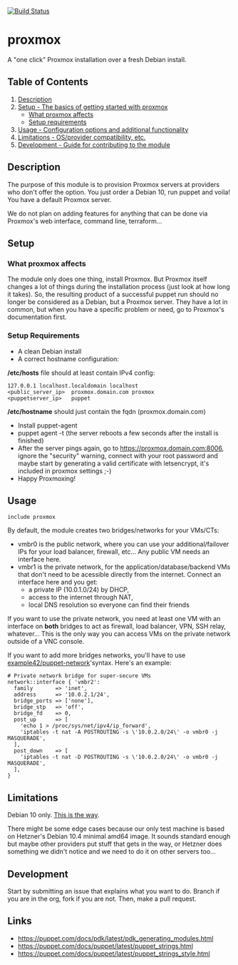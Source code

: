 [![Build Status](https://travis-ci.org/SineQuaNonSoftware/puppet-proxmox.svg?branch=master)](https://travis-ci.org/SineQuaNonSoftware/puppet-proxmox)

# proxmox

A "one click" Proxmox installation over a fresh Debian install.

## Table of Contents

1. [Description](#description)
1. [Setup - The basics of getting started with proxmox](#setup)
    * [What proxmox affects](#what-proxmox-affects)
    * [Setup requirements](#setup-requirements)
1. [Usage - Configuration options and additional functionality](#usage)
1. [Limitations - OS/provider compatibility, etc.](#limitations)
1. [Development - Guide for contributing to the module](#development)

## Description

The purpose of this module is to provision Proxmox servers at providers who don't offer the option.
You just order a Debian 10, run puppet and voila! You have a default Proxmox server.

We do not plan on adding features for anything that can be done via Proxmox's web interface, command line, terraform... 

## Setup

### What proxmox affects

The module only does one thing, install Proxmox. But Proxmox itself changes a lot of things during the installation process (just look at how long it takes).
So, the resulting product of a successful puppet run should no longer be considered as a Debian, but a Proxmox server.
They have a lot in common, but when you have a specific problem or need, go to Proxmox's documentation first.

### Setup Requirements

* A clean Debian install
* A correct hostname configuration:

**/etc/hosts** file should at least contain IPv4 config:

```
127.0.0.1 localhost.localdomain localhost
<public_server_ip>  proxmox.domain.com proxmox
<puppetserver_ip>   puppet
```

**/etc/hostname** should just contain the fqdn (proxmox.domain.com)

* Install puppet-agent
* puppet agent -t (the server reboots a few seconds after the install is finished)
* After the server pings again, go to https://proxmox.domain.com:8006, ignore the "security" warning, connect with your root password and maybe start by generating a valid certificate with letsencrypt, it's included in proxmox settings ;-)
* Happy Proxmoxing!

## Usage

```
include proxmox
```

By default, the module creates two bridges/networks for your VMs/CTs:

* vmbr0 is the public network, where you can use your additional/failover IPs for your load balancer, firewall, etc... Any public VM needs an interface here.
* vmbr1 is the private network, for the application/database/backend VMs that don't need to be acessible directly from the internet. Connect an interface here and you get:
  * a private IP (10.0.1.0/24) by DHCP,
  * access to the internet through NAT,
  * local DNS resolution so everyone can find their friends

If you want to use the private network, you need at least one VM with an interface on **both** bridges to act as firewall, load balancer, VPN, SSH relay, whatever... This is the only way you can access VMs on the private network outside of a VNC console.

If you want to add more bridges networks, you'll have to use [example42/puppet-network](https://github.com/example42/puppet-network/)'syntax. Here's an example:

```
# Private network bridge for super-secure VMs
network::interface { 'vmbr2':
  family       => 'inet',
  address      => '10.0.2.1/24',
  bridge_ports => ['none'],
  bridge_stp   => 'off',
  bridge_fd    => 0,
  post_up      => [
    'echo 1 > /proc/sys/net/ipv4/ip_forward',
    'iptables -t nat -A POSTROUTING -s \'10.0.2.0/24\' -o vmbr0 -j MASQUERADE',
  ],
  post_down    => [
    'iptables -t nat -D POSTROUTING -s \'10.0.2.0/24\' -o vmbr0 -j MASQUERADE',
  ],
}
```

## Limitations

Debian 10 only. [This is the way](https://pve.proxmox.com/wiki/Install_Proxmox_VE_on_Debian_Buster).

There might be some edge cases because our only test machine is based on Hetzner's Debian 10.4 minimal amd64 image.
It sounds standard enough but maybe other providers put stuff that gets in the way, or Hetzner does something 
we didn't notice and we need to do it on other servers too...

## Development

Start by submitting an issue that explains what you want to do.
Branch if you are in the org, fork if you are not. Then, make a pull request.


## Links

* https://puppet.com/docs/pdk/latest/pdk_generating_modules.html
* https://puppet.com/docs/puppet/latest/puppet_strings.html
* https://puppet.com/docs/puppet/latest/puppet_strings_style.html

